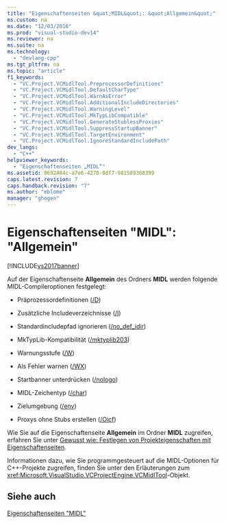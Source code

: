 ```yaml
---
title: "Eigenschaftenseiten &quot;MIDL&quot;: &quot;Allgemein&quot;"
ms.custom: na
ms.date: "12/03/2016"
ms.prod: "visual-studio-dev14"
ms.reviewer: na
ms.suite: na
ms.technology: 
  - "devlang-cpp"
ms.tgt_pltfrm: na
ms.topic: "article"
f1_keywords: 
  - "VC.Project.VCMidlTool.PreprocessorDefinitions"
  - "VC.Project.VCMidlTool.DefaultCharType"
  - "VC.Project.VCMidlTool.WarnAsError"
  - "VC.Project.VCMidlTool.AdditionalIncludeDirectories"
  - "VC.Project.VCMidlTool.WarningLevel"
  - "VC.Project.VCMidlTool.MkTypLibCompatible"
  - "VC.Project.VCMidlTool.GenerateStublessProxies"
  - "VC.Project.VCMidlTool.SuppressStartupBanner"
  - "VC.Project.VCMidlTool.TargetEnvironment"
  - "VC.Project.VCMidlTool.IgnoreStandardIncludePath"
dev_langs: 
  - "C++"
helpviewer_keywords: 
  - "Eigenschaftenseiten „MIDL“"
ms.assetid: 0692484c-a7e6-4270-8df7-981589368399
caps.latest.revision: 7
caps.handback.revision: "7"
ms.author: "mblome"
manager: "ghogen"
---
```

# Eigenschaftenseiten &quot;MIDL&quot;: &quot;Allgemein&quot;
[!INCLUDE[vs2017banner](../assembler/inline/includes/vs2017banner.md)]

Auf der Eigenschaftenseite **Allgemein** des Ordners **MIDL** werden folgende MIDL\-Compileroptionen festgelegt:  
  
-   Präprozessordefinitionen [\(\/D](http://msdn.microsoft.com/library/windows/desktop/aa367321)\)  
  
-   Zusätzliche Includeverzeichnisse \([\/I](http://msdn.microsoft.com/library/windows/desktop/aa367328)\)  
  
-   Standardincludepfad ignorieren \([\/no\_def\_idir](http://msdn.microsoft.com/library/windows/desktop/aa367347)\)  
  
-   MkTypLib\-Kompatibilität \([\/mktyplib203](http://msdn.microsoft.com/library/windows/desktop/aa367332)\)  
  
-   Warnungsstufe \([\/W](http://msdn.microsoft.com/library/windows/desktop/aa367383)\)  
  
-   Als Fehler warnen \([\/WX](http://msdn.microsoft.com/library/windows/desktop/aa367387)\)  
  
-   Startbanner unterdrücken \([\/nologo](http://msdn.microsoft.com/library/windows/desktop/aa367341)\)  
  
-   MIDL\-Zeichentyp \([\/char](http://msdn.microsoft.com/library/windows/desktop/aa367314)\)  
  
-   Zielumgebung \([\/env](http://msdn.microsoft.com/library/windows/desktop/aa367323)\)  
  
-   Proxys ohne Stubs erstellen \([\/Oicf](http://msdn.microsoft.com/library/windows/desktop/aa367352)\)  
  
 Wie Sie auf die Eigenschaftenseite **Allgemein** im Ordner **MIDL** zugreifen, erfahren Sie unter [Gewusst wie: Festlegen von Projekteigenschaften mit Eigenschaftenseiten](../misc/how-to-specify-project-properties-with-property-pages.md).  
  
 Informationen dazu, wie Sie programmgesteuert auf die MIDL\-Optionen für C\+\+\-Projekte zugreifen, finden Sie unter den Erläuterungen zum <xref:Microsoft.VisualStudio.VCProjectEngine.VCMidlTool>\-Objekt.  
  
## Siehe auch  
 [Eigenschaftenseiten "MIDL"](../ide/midl-property-pages.md)
